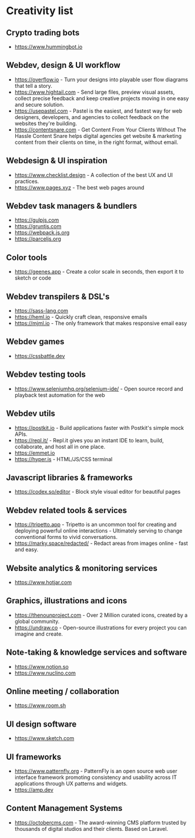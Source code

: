 # Creativity list

## Crypto trading bots

* https://www.hummingbot.io

## Webdev, design & UI workflow

* https://overflow.io - Turn your designs into playable user flow diagrams that tell a story.
* https://www.hightail.com - Send large files, preview visual assets, collect precise feedback and keep creative projects moving in one easy and secure solution.
* https://usepastel.com - Pastel is the easiest, and fastest way for web designers, developers, and agencies to collect feedback on the websites they're building.
* https://contentsnare.com - Get Content From Your Clients Without The Hassle Content Snare helps digital agencies get website & marketing content from their clients on time, in the right format, without email.

## Webdesign & UI inspiration

* https://www.checklist.design - A collection of the best UX and UI practices.
* https://www.pages.xyz - The best web pages around

## Webdev task managers & bundlers

* https://gulpjs.com
* https://gruntjs.com
* https://webpack.js.org
* https://parceljs.org

## Color tools

* https://geenes.app - Create a color scale in seconds, then export it to sketch or code

## Webdev transpilers & DSL's

* https://sass-lang.com
* https://heml.io - Quickly craft clean, responsive emails
* https://mjml.io - The only framework that makes responsive email easy

## Webdev games

* https://cssbattle.dev

## Webdev testing tools

* https://www.seleniumhq.org/selenium-ide/ - Open source record and playback test automation for the web

## Webdev utils

* https://postkit.io - Build applications faster with Postkit's simple mock APIs.
* https://repl.it/ - Repl.it gives you an instant IDE to learn, build, collaborate, and host all in one place.
* https://emmet.io
* https://hyper.is - HTML/JS/CSS terminal

## Javascript libraries & frameworks

* https://codex.so/editor - Block style visual editor for beautiful pages

## Webdev related tools & services

* https://tripetto.app - Tripetto is an uncommon tool for creating and deploying powerful online interactions - Ultimately serving to change conventional forms to vivid conversations.
* https://marky.space/redacted/ - Redact areas from images online - fast and easy.

## Website analytics & monitoring services

* https://www.hotjar.com

## Graphics, illustrations and icons

* https://thenounproject.com - Over 2 Million curated icons, created by a global community.
* https://undraw.co - Open-source illustrations for every project you can imagine and create.

## Note-taking & knowledge services and software

* https://www.notion.so
* https://www.nuclino.com

## Online meeting / collaboration

* https://www.room.sh

## UI design software

* https://www.sketch.com

## UI frameworks

* https://www.patternfly.org - PatternFly is an open source web user interface framework promoting consistency and usability across IT applications through UX patterns and widgets.
* https://amp.dev

## Content Management Systems

* https://octobercms.com - The award-winning CMS platform trusted by thousands of digital studios and their clients. Based on Laravel.